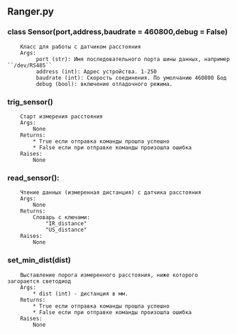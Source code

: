 Ranger.py
---------

### class Sensor(port,address,baudrate = 460800,debug = False)
        Класс для работы с датчиком расстояния
        Args:
             port (str): Имя последовательного порта шины данных, например ``/dev/RS485``
             address (int): Адрес устройства. 1-250
             baudrate (int): Скорость соединения. По умолчанию 460800 Бод
             debug (bool): включение отладочного режима.



### trig_sensor()
        Старт измерения расстояния
        Args:
            None
        Returns:
            * True если отправка команды прошла успешно
            * False если при отправке команды произошла ошибка
        Raises:
            None

    
### read_sensor():
        Чтение данных (измеренная дистанция) с датчика расстояния
        Args:
            None
        Returns:
            Словарь c ключами: 
                "IR_distance" 
                "US_distance"
        Raises:
            None
   
### set_min_dist(dist)
        Выставление порога измеренного расстояния, ниже которого загорается светодиод
        Args:
            * dist (int) - дистанция в мм.
        Returns:
            * True если отправка команды прошла успешно
            * False если при отправке команды произошла ошибка
        Raises:
            None
